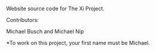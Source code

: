 Website source code for The Xi Project.

Contributors:

Michael Busch and Michael Nip

*To work on this project, your first name must be Michael.
